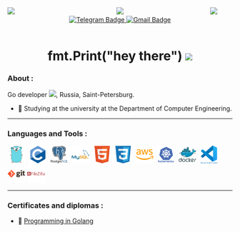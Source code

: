 <div width="100%" align="center">
  <img align="left" src="https://media.giphy.com/media/QssGEmpkyEOhBCb7e1/giphy.gif" width="50"/>
  <img align="right" src="https://media.giphy.com/media/bx3Cvt88j7PtM4SOaS/giphy.gif" width="50"/>
</div>

<div id="header" align="center">
  <img src="https://media.giphy.com/media/Ll22OhMLAlVDb8UQWe/giphy.gif" width="150"/>
</div>

<div id="badges" align="center">  
  <a href="https://t.me/sal123t">
    <img src="https://img.shields.io/badge/Telegram-blue?style=for-the-badge&logo=Telegram&logoColor=white" alt="Telegram Badge"/>
  </a>
  <a href="mailto:ivan.orshk@gmail.com">
    <img src="https://img.shields.io/badge/Gmail-blue?style=for-the-badge&logo=Gmail&logoColor=red" alt="Gmail Badge"/>
  </a>
</div>

<div width="100%" align="center">
  <img src="https://komarev.com/ghpvc/?username=TwilightSparkly&style=flat-square&color=blue" alt=""/>
</div>

<div width="100%" align="center">
  <h1>
    fmt.Print("hey there")
    <img src="https://media.giphy.com/media/v0dGnTDFgEr68myH0C/giphy.gif" width="50"/>
  </h1>
</div>

### About :

Go developer <img src="https://media.giphy.com/media/VFHpBIMdOWteabwcdb/giphy.gif" width="30">, Russia, Saint-Petersburg.

- :floppy_disk: Studying at the university at the Department of Computer Engineering.

---

### Languages and Tools :
<div>
  <img src="https://github.com/devicons/devicon/blob/master/icons/go/go-original.svg" title="Go" alt="Go" width="40" height="40"/>&nbsp;
  <img src="https://github.com/devicons/devicon/blob/master/icons/c/c-original.svg" title="C" alt="C" width="40" height="40"/>&nbsp;
  <img src="https://github.com/devicons/devicon/blob/master/icons/postgresql/postgresql-original-wordmark.svg" title="Postgresql" alt="Postgresql" width="40" height="40"/>&nbsp;
  <img src="https://github.com/devicons/devicon/blob/master/icons/mysql/mysql-original-wordmark.svg" title="Mysql" alt="Mysql" width="40" height="40"/>&nbsp;
  <img src="https://github.com/devicons/devicon/blob/master/icons/html5/html5-original.svg" title="HTML5" alt="HTML" width="40" height="40"/>&nbsp;
  <img src="https://github.com/devicons/devicon/blob/master/icons/css3/css3-original.svg" title="CSS3" alt="CSS3" width="40" height="40"/>&nbsp;
  <img src="https://github.com/devicons/devicon/blob/master/icons/amazonwebservices/amazonwebservices-plain-wordmark.svg" title="AWS" alt="AWS" width="40" height="40"/>&nbsp;
  <img src="https://github.com/devicons/devicon/blob/master/icons/kubernetes/kubernetes-plain-wordmark.svg" title="kubernetes" alt="kubernetes" width="40" height="40"/>&nbsp;
  <img src="https://github.com/devicons/devicon/blob/master/icons/docker/docker-original-wordmark.svg" title="Docker" alt="Docker" width="40" height="40"/>&nbsp;
  <img src="https://github.com/devicons/devicon/blob/master/icons/vscode/vscode-original-wordmark.svg"  title="VSCode" alt="VSCode" width="40" height="40"/>&nbsp;
  <img src="https://github.com/devicons/devicon/blob/master/icons/git/git-original-wordmark.svg" title="Git" alt="Git" width="40" height="40"/>
  <img src="https://github.com/devicons/devicon/blob/master/icons/filezilla/filezilla-plain-wordmark.svg" title="Filezilla" alt="Filezilla" width="40" height="40"/>
</div>

---

### Certificates and diplomas : 
- :page_facing_up: <a href="https://stepik.org/cert/1559110">Programming in Golang</a>
